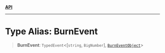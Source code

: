 [**API**](../../../README.md)

***

# Type Alias: BurnEvent

> **BurnEvent**: `TypedEvent`\<\[`string`, `BigNumber`\], [`BurnEventObject`](../interfaces/BurnEventObject.md)\>
